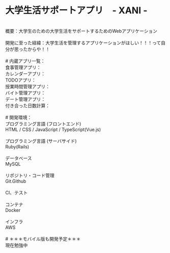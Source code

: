 # 大学生活サポートアプリ　- XANI -
 <br>
概要：大学生のための大学生活をサポートするためのWebアプリケーション <br>
 <br>
開発に至った経緯：大学生活を管理するアプリケーションがほしい！！！って自分が思ったからや！！ <br>
  <br>               
# 内蔵アプリ一覧：
 <br>
食事管理アプリ： <br>
カレンダーアプリ： <br>
TODOアプリ： <br>
授業時間管理アプリ： <br>
バイト管理アプリ： <br>
デート管理アプリ： <br>
付き合った日数計算： <br>
 <br>
# 開発環境： <br>
プログラミング言語 (フロントエンド)  <br>
HTML / CSS / JavaScript / TypeScript(Vue.js)  <br>
 <br>
プログラミング言語 (サーバサイド) <br>
Ruby(Rails) <br>
 <br>
データベース <br>
MySQL <br>
 <br>
リポジトリ・コード管理 <br>
Git.Github <br>
 <br>
CI、テスト <br>
 <br>
コンテナ <br>
Docker <br>
 <br>
インフラ <br>
AWS <br>
 <br>
# ＊＊＊モバイル版も開発予定＊＊＊ <br>
現在勉強中 <br>
